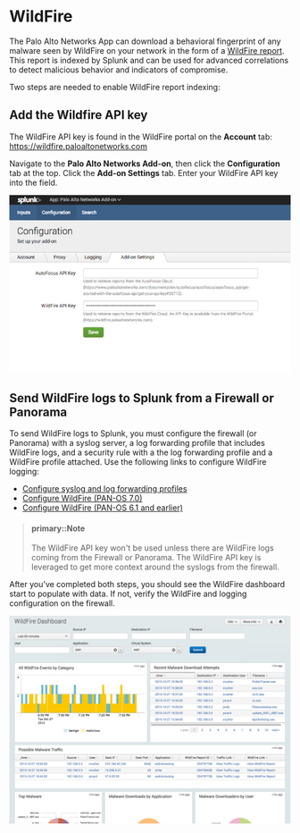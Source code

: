 WildFire
========

The Palo Alto Networks App can download a behavioral fingerprint of any malware seen by WildFire on your network in the form of a [WildFire report](https://www.paloaltonetworks.com/documentation/70/wildfire/wf_admin/monitor-wildfire-activity/wildfire-analysis-reports-close-up.html). This report is indexed by Splunk and can be used for advanced correlations to detect malicious behavior and indicators of compromise.

Two steps are needed to enable WildFire report indexing:

## Add the Wildfire API key

The WildFire API key is found in the WildFire portal on the **Account** tab: <https://wildfire.paloaltonetworks.com>

Navigate to the **Palo Alto Networks Add-on**, then click the **Configuration** tab at the top.  Click the **Add-on Settings** tab. Enter your WildFire API key into the field.

![](/assets/wildfire-api-key.png)

## Send WildFire logs to Splunk from a Firewall or Panorama

To send WildFire logs to Splunk, you must configure the firewall (or Panorama) with a syslog server, a log forwarding profile that includes WildFire logs, and a security rule with a the log forwarding profile and a WildFire profile attached. Use the following links to configure WildFire logging:

-   [Configure syslog and log forwarding profiles](https://www.paloaltonetworks.com/documentation/70/pan-os/pan-os/monitoring/configure-syslog-monitoring.html)
-   [Configure WildFire (PAN-OS 7.0)](https://www.paloaltonetworks.com/documentation/70/wildfire/wf_admin/submit-files-for-wildfire-analysis/forward-files-for-wildfire-analysis.html)
-   [Configure WildFire (PAN-OS 6.1 and earlier)](https://www.paloaltonetworks.com/documentation/61/wildfire/wf_admin/wildfire-cloud-file-analysis/forward-samples-to-the-wildfire-cloud.html)

> #### primary::Note
>
> The WildFire API key won't be used unless there are WildFire logs coming from the Firewall or Panorama. The WildFire API key is leveraged to get more context around the syslogs from the firewall.

After you've completed both steps, you should see the WildFire dashboard start to populate with data. If not, verify the WildFire and logging configuration on the firewall.

![WildFire dashboard with data](/assets/wildfire_dashboard.png)